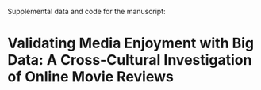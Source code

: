 Supplemental data and code for the manuscript:
# Validating Media Enjoyment with Big Data: A Cross-Cultural Investigation of Online Movie Reviews
